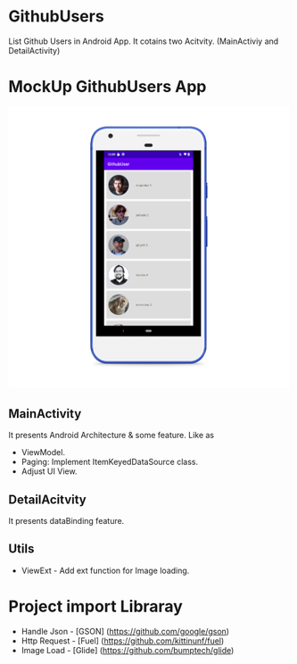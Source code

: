 # GithubUsers
List Github Users in Android App.
It cotains two Acitvity. (MainActiviy and DetailActivity)

# MockUp GithubUsers App
<p align="center">
  <img  src="https://github.com/kimipeng/GithubUsers/blob/master/makeup.png">
</p>

## MainActivity 
It presents Android Architecture & some feature. 
Like as
* ViewModel.
* Paging: Implement ItemKeyedDataSource class.
* Adjust UI View.

## DetailAcitvity
It presents dataBinding feature.

## Utils
* ViewExt - Add ext function for Image loading.

# Project import Libraray
* Handle Json - [GSON] (https://github.com/google/gson)
* Http Request - [Fuel] (https://github.com/kittinunf/fuel)
* Image Load - [Glide] (https://github.com/bumptech/glide)



